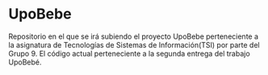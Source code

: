 # UpoBebe
Repositorio en el que se irá subiendo el proyecto UpoBebe perteneciente a la asignatura de Tecnologías de Sistemas de Información(TSI) por parte del Grupo 9. 
El código actual perteneciente a la segunda entrega del trabajo UpoBebé.
